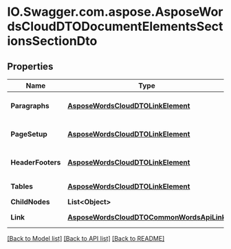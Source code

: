 # IO.Swagger.com.aspose.AsposeWordsCloudDTODocumentElementsSectionsSectionDto
## Properties

Name | Type | Description | Notes
------------ | ------------- | ------------- | -------------
**Paragraphs** | [**AsposeWordsCloudDTOLinkElement**](AsposeWordsCloudDTOLinkElement.md) | Link to Paragraphs resource | [optional] 
**PageSetup** | [**AsposeWordsCloudDTOLinkElement**](AsposeWordsCloudDTOLinkElement.md) | Link to PageSetup resource | [optional] 
**HeaderFooters** | [**AsposeWordsCloudDTOLinkElement**](AsposeWordsCloudDTOLinkElement.md) | Link to HeaderFooters resource | [optional] 
**Tables** | [**AsposeWordsCloudDTOLinkElement**](AsposeWordsCloudDTOLinkElement.md) | Link to Tables resource | [optional] 
**ChildNodes** | **List&lt;Object&gt;** | Child nodes. | [optional] 
**Link** | [**AsposeWordsCloudDTOCommonWordsApiLink**](AsposeWordsCloudDTOCommonWordsApiLink.md) | Link to the document. | [optional] 

[[Back to Model list]](../README.md#documentation-for-models) [[Back to API list]](../README.md#documentation-for-api-endpoints) [[Back to README]](../README.md)

